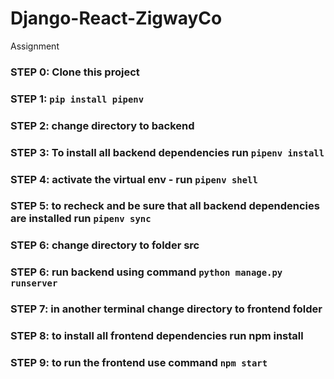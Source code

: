# Django-React-ZigwayCo
 Assignment

### STEP 0: Clone this project
### STEP 1: `pip install pipenv`
### STEP 2: change directory to backend
### STEP 3: To install all backend dependencies run `pipenv install`
### STEP 4: activate the virtual env - run `pipenv shell`
### STEP 5: to recheck and be sure that all backend dependencies are installed run `pipenv sync`
### STEP 6: change directory to folder src
### STEP 6: run backend using command `python manage.py runserver`
### STEP 7: in another terminal change directory to frontend folder
### STEP 8: to install all frontend dependencies run npm install
### STEP 9: to run the frontend use command `npm start`